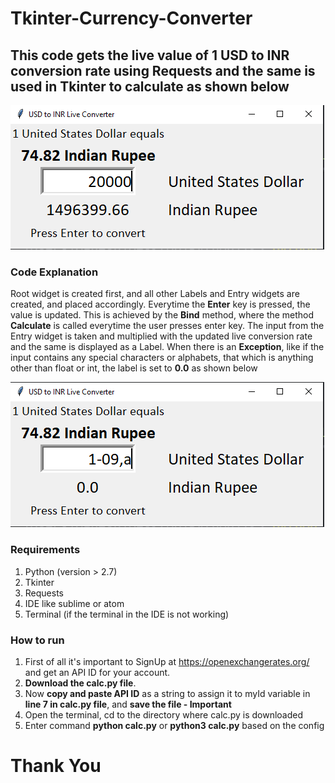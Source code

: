 # Tkinter-Currency-Converter

## This code gets the live value of 1 USD to INR conversion rate using Requests and the same is used in Tkinter to calculate as shown below

![](currency_normal.PNG)

### Code Explanation
Root widget is created first, and all other Labels and Entry widgets are created, and placed accordingly. Everytime the **Enter** key is pressed, the value is updated. This is achieved by the **Bind** method, where the method **Calculate** is called everytime the user presses enter key. The input from the Entry widget is taken and multiplied with the updated live conversion rate and the same is displayed as a Label. When there is an **Exception**, like if the input contains any special characters or alphabets, that which is anything other than float or int, the label is set to **0.0** as shown below

![](currency_exception.PNG)

### Requirements
1. Python (version > 2.7)
2. Tkinter
3. Requests
4. IDE like sublime or atom
5. Terminal (if the terminal in the IDE is not working)

### How to run

1. First of all it's important to SignUp at https://openexchangerates.org/ and get an API ID for your account. 
2. **Download the calc.py file**. 
3. Now **copy and paste API ID** as a string to assign it to myId variable in **line 7 in calc.py file**, and **save the file - Important**
4. Open the terminal, cd to the directory where calc.py is downloaded
5. Enter command **python calc.py** or **python3 calc.py** based on the config

# Thank You
